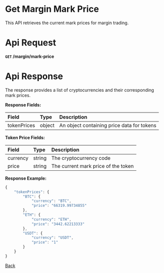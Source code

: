 # Get Margin Mark Price

This API retrieves the current mark prices for margin trading.

# Api Request

**`GET` /margin/mark-price**

# Api Response

The response provides a list of cryptocurrencies and their corresponding mark prices.

**Response Fields:**

| Field       | Type   | Description                               |
|:------------|:-------|:------------------------------------------|
| tokenPrices | object | An object containing price data for tokens |

**Token Price Fields:**

| Field    | Type   | Description                      |
|:---------|:-------|:---------------------------------|
| currency | string | The cryptocurrency code          |
| price    | string | The current mark price of the token |

**Response Example:**

```javascript
{
    "tokenPrices": {
        "BTC": {
            "currency": "BTC",
            "price": "66319.99734855"
        },
        "ETH": {
            "currency": "ETH",
            "price": "3442.62213333"
        },
        "USDT": {
            "currency": "USDT",
            "price": "1"
        }
    }
}
```

[Back](../summary.md)